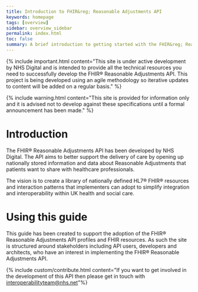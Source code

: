 ```yaml
---
title: Introduction to FHIR&reg; Reasonable Adjustments API
keywords: homepage
tags: [overview]
sidebar: overview_sidebar
permalink: index.html
toc: false
summary: A brief introduction to getting started with the FHIR&reg; Reasonable Adjustments API
---
```


{% include important.html content="This site is under active development by NHS Digital and is intended to provide all the technical resources you need to successfully develop the FHIR&reg; Reasonable Adjustments API. This project is being developed using an agile methodology so iterative updates to content will be added on a regular basis." %}

{% include warning.html content="This site is provided for information only and it is advised not to develop against these specifications until a formal announcement has been made." %}

# Introduction #

The FHIR&reg; Reasonable Adjustments API has been developed by NHS Digital. The API aims to better support the delivery of care by opening up nationally stored information and data about Reasonable Adjustments that patients want to share with healthcare professionals.

The vision is to create a library of nationally defined HL7® FHIR® resources and interaction patterns that implementers can adopt to simplify integration and interoperability within UK health and social care.


# Using this guide #

This guide has been created to support the adoption of the FHIR&reg; Reasonable Adjustments API profiles and FHIR resources. As such the site is structured around stakeholders including API users, developers and architects, who have an interest in implementing the FHIR&reg; Reasonable Adjustments API.  


{% include custom/contribute.html content="If you want to get involved in the development of this API then please get in touch with interoperabilityteam@nhs.net"%}

